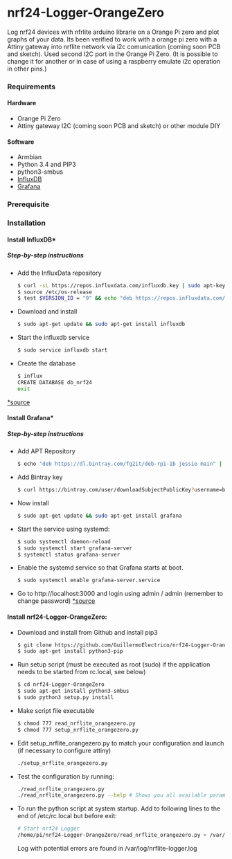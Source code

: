 # nrf24-Logger-OrangeZero
Log nrf24 devices with nfrlite arduino librarie on a Orange Pi zero and plot graphs of your data.
Its been verified to work with a orange pi zero with a Attiny gateway into nrflite network vía i2c comunication (coming soon PCB and sketch). Used second I2C port in the Orange Pi Zero. (It is possible to change it for another or in case of using a raspberry emulate i2c operation in other pins.)

### Requirements

#### Hardware

* Orange Pi Zero
* Attiny gateway I2C (coming soon PCB and sketch) or other module DIY

#### Software

* Armbian
* Python 3.4 and PIP3
* python3-smbus
* [InfluxDB](https://docs.influxdata.com/influxdb/v1.3/)
* [Grafana](http://docs.grafana.org/)

### Prerequisite

### Installation
#### Install InfluxDB*

##### Step-by-step instructions
* Add the InfluxData repository
    ```sh
    $ curl -sL https://repos.influxdata.com/influxdb.key | sudo apt-key add -
    $ source /etc/os-release
    $ test $VERSION_ID = "9" && echo "deb https://repos.influxdata.com/debian stretch stable" | sudo tee /etc/apt/sources.list.d/influxdb.list
    ```
* Download and install
    ```sh
    $ sudo apt-get update && sudo apt-get install influxdb
    ```
* Start the influxdb service
    ```sh
    $ sudo service influxdb start
    ```
* Create the database
    ```sh
    $ influx
    CREATE DATABASE db_nrf24
    exit
    ```
[*source](https://docs.influxdata.com/influxdb/v1.3/introduction/installation/)

#### Install Grafana*

##### Step-by-step instructions
* Add APT Repository
    ```sh
    $ echo "deb https://dl.bintray.com/fg2it/deb-rpi-1b jessie main" | sudo tee -a /etc/apt/sources.list.d/grafana.list
    ```
* Add Bintray key
    ```sh
    $ curl https://bintray.com/user/downloadSubjectPublicKey?username=bintray | sudo apt-key add -
    ```
* Now install
    ```sh
    $ sudo apt-get update && sudo apt-get install grafana
    ```
* Start the service using systemd:
    ```sh
    $ sudo systemctl daemon-reload
    $ sudo systemctl start grafana-server
    $ systemctl status grafana-server
    ```
* Enable the systemd service so that Grafana starts at boot.
    ```sh
    $ sudo systemctl enable grafana-server.service
    ```
* Go to http://localhost:3000 and login using admin / admin (remember to change password)
[*source](http://docs.grafana.org/installation/debian/)

#### Install nrf24-Logger-OrangeZero:
* Download and install from Github and install pip3
    ```sh
    $ git clone https://github.com/GuillermoElectrico/nrf24-Logger-OrangeZero.git
	$ sudo apt-get install python3-pip
    ```
* Run setup script (must be executed as root (sudo) if the application needs to be started from rc.local, see below)
    ```sh
    $ cd nrf24-Logger-OrangeZero
	$ sudo apt-get install python3-smbus
    $ sudo python3 setup.py install
    ```    
* Make script file executable
    ```sh
    $ chmod 777 read_nrflite_orangezero.py
	$ chmod 777 setup_nrflite_orangezero.py
    ```
* Edit setup_nrflite_orangezero.py to match your configuration and launch (if necessary to configure attiny)
    ```sh
    ./setup_nrflite_orangezero.py
    ```
* Test the configuration by running:
    ```sh
    ./read_nrflite_orangezero.py
    ./read_nrflite_orangezero.py --help # Shows you all available parameters
    ```
* To run the python script at system startup. Add to following lines to the end of /etc/rc.local but before exit:
    ```sh
    # Start nrf24 Logger
    /home/pi/nrf24-Logger-OrangeZero/read_nrflite_orangezero.py > /var/log/nrflite-logger.log &
    ```
    Log with potential errors are found in /var/log/nrflite-logger.log
